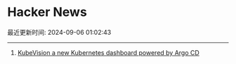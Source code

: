 # Hacker News

最近更新时间: 2024-09-06 01:02:43

--- 
1. [KubeVision a new Kubernetes dashboard powered by Argo CD](https://akuity.io/blog/introducing-kubevision-feature/) 
